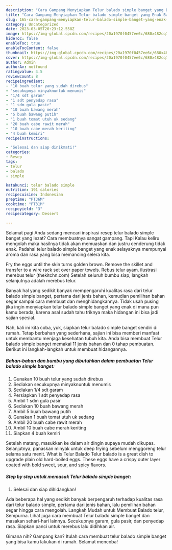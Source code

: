 ```yaml
---
description: "Cara Gampang Menyiapkan Telur balado simple banget yang Enak Banget, Buat Buka Puasa Lezat Sekali"
title: "Cara Gampang Menyiapkan Telur balado simple banget yang Enak Banget, Buat Buka Puasa Lezat Sekali"
slug: 165-cara-gampang-menyiapkan-telur-balado-simple-banget-yang-enak-banget-buat-buka-puasa-lezat-sekali
category: Uncategorized
date: 2023-03-05T20:23:12.558Z
image: https://img-global.cpcdn.com/recipes/20a1970f0457ee6c/680x482cq70/telur-balado-simple-banget-foto-resep-utama.jpg
hideToc: false
enableToc: true
enableTocContent: false
thumbnail: https://img-global.cpcdn.com/recipes/20a1970f0457ee6c/680x482cq70/telur-balado-simple-banget-foto-resep-utama.jpg
cover: https://img-global.cpcdn.com/recipes/20a1970f0457ee6c/680x482cq70/telur-balado-simple-banget-foto-resep-utama.jpg
author: Admin
authorAv: notfound
ratingvalue: 4.5
reviewcount: 8
recipeingredient:
- "10 buah telur yang sudah direbus"
- "secukupnya minyaknuntuk menumis"
- "1/4 sdt garam"
- "1 sdt penyedap rasa"
- "1 sdm gula pasir"
- "10 buah bawang merah"
- "5 buah bawang putih"
- "1 buah tomat utuh uk sedang"
- "20 buah cabe rawit merah"
- "10 buah cabe merah keriting"
- "4 buah kemiri"
recipeinstructions:

- "Selesai dan siap dinikmati!"
categories:
- Resep
tags:
- telur
- balado
- simple

katakunci: telur balado simple 
nutrition: 191 calories
recipecuisine: Indonesian
preptime: "PT36M"
cooktime: "PT31M"
recipeyield: "3"
recipecategory: Dessert

---
```



Selamat pagi Anda sedang mencari inspirasi resep telur balado simple banget yang lezat? Cara membuatnya sangat gampang. Tapi Kalau keliru mengolah maka hasilnya tidak akan memuaskan dan justru cenderung tidak enak. Padahal telur balado simple banget yang enak selayaknya mempunyai aroma dan rasa yang bisa memancing selera kita.


Fry the eggs until the skin turns golden brown. Remove the skillet and transfer to a wire rack set over paper towels. Rebus telur ayam. ilustrasi merebus telur (thekitchn.com) Setelah seluruh bumbu siap, langkah selanjutnya adalah merebus telur.

Banyak hal yang sedikit banyak mempengaruhi kualitas rasa dari telur balado simple banget, pertama dari jenis bahan, kemudian pemilihan bahan segar sampai cara membuat dan menghidangkannya. Tidak usah pusing jika ingin menyiapkan telur balado simple banget yang enak di mana pun kamu berada, karena asal sudah tahu triknya maka hidangan ini bisa jadi sajian spesial.


Nah, kali ini kita coba, yuk, siapkan telur balado simple banget sendiri di rumah. Tetap berbahan yang sederhana, sajian ini bisa memberi manfaat untuk membantu menjaga kesehatan tubuh kita. Anda bisa membuat Telur balado simple banget memakai 11 jenis bahan dan 0 tahap pembuatan. Berikut ini langkah-langkah untuk membuat hidangannya.

<!--inarticleads1-->

##### Bahan-bahan dan bumbu yang dibutuhkan dalam pembuatan Telur balado simple banget:

1. Gunakan 10 buah telur yang sudah direbus
1. Sediakan secukupnya minyaknuntuk menumis
1. Sediakan 1/4 sdt garam
1. Persiapkan 1 sdt penyedap rasa
1. Ambil 1 sdm gula pasir
1. Sediakan 10 buah bawang merah
1. Ambil 5 buah bawang putih
1. Gunakan 1 buah tomat utuh uk sedang
1. Ambil 20 buah cabe rawit merah
1. Ambil 10 buah cabe merah keriting
1. Siapkan 4 buah kemiri


Setelah matang, masukkan ke dalam air dingin supaya mudah dikupas. Selanjutnya, panaskan minyak untuk deep frying sebelum menggoreng telur selama satu menit. What is Telur Balado Telur balado is a great dish to upgrade plain old hard-boiled eggs. These eggs have a crispy outer layer coated with bold sweet, sour, and spicy flavors. 

<!--inarticleads2-->

##### Step by step untuk memasak Telur balado simple banget:


1. Selesai dan siap dihidangkan!

Ada beberapa hal yang sedikit banyak berpengaruh terhadap kualitas rasa dari telur balado simple, pertama dari jenis bahan, lalu pemilihan bahan segar hingga cara mengolah. Langkah Mudah untuk Membuat Balado telur, Sempurna. Lihat juga cara membuat Telur balado simple banget dan masakan sehari-hari lainnya. Secukupnya garam, gula pasir, dan penyedap rasa. Siapkan panci untuk merebus lalu didihkan air. 

Gimana nih? Gampang kan? Itulah cara membuat telur balado simple banget yang bisa kamu lakukan di rumah. Selamat mencoba!
